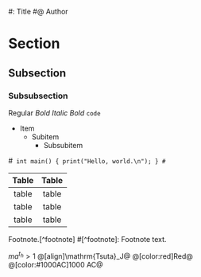 #: Title
#@ Author

# Section
## Subsection
### Subsubsection
Regular *Bold*
_Italic *Bold*_
`code`

- Item
  - Subitem
    - Subsubitem

#`
int main() {
  print("Hello, world.\n");
}
#`

|Table|Table|
|:-:|:-:|
|table|table|
|table|table|
|table|table|

Footnote.[^footnote]
#[^footnote]: Footnote text.

$ma^{t_h} > 1$
@[align]\mathrm{Tsuta}_J@
@[color:red]Red@
@[color:#1000AC]1000 AC@
